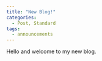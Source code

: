 ```yaml
---
title: "New Blog!"
categories:
  - Post, Standard 
tags:
  - announcements 
---
```

Hello and welcome to my new blog.

